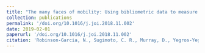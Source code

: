 ```yaml
---
title: "The many faces of mobility: Using bibliometric data to measure the movement of scientists. Journal of Informetrics"
collection: publications
permalink: '/doi.org/10.1016/j.joi.2018.11.002'
date: 2019-02-01
paperurl: '/doi.org/10.1016/j.joi.2018.11.002'
citation: 'Robinson-Garcia, N., Sugimoto, C. R., Murray, D., Yegros-Yegros, A., Larivière, V., & Costas, R. (2019). 13(1), 50–63. https:'
---
```

